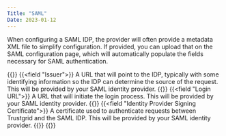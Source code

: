 ```yaml
---
Title: "SAML"
Date: 2023-01-12
---
```


When configuring a SAML IDP, the provider will often provide a metadata XML file to simplify configuration. If provided, you can upload that on the SAML configuration page, which will automatically populate the fields necessary for SAML authentication.

{{<fields>}}
{{<field "Issuer">}}
A URL that will point to the IDP, typically with some identifying information so the IDP can determine the source of the request. This will be provided by your SAML identity provider.
{{</field>}}
{{<field "Login URL">}}
A URL that will initiate the login process. This will be provided by your SAML identity provider.
{{</field>}}
{{<field "Identity Provider Signing Certificate">}}
A certificate used to authenticate requests between Trustgrid and the SAML IDP. This will be provided by your SAML identity provider.
{{</field>}}
{{</fields>}}
